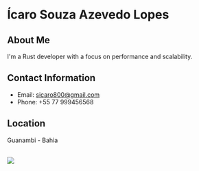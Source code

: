 # Ícaro Souza Azevedo Lopes

## About Me
I'm a Rust developer with a focus on performance and scalability.

## Contact Information
- Email: sicaro800@gmail.com
- Phone: +55 77 999456568

## Location
Guanambi - Bahia
<div style="display: inline block"><br>
<img align="center" src="https://cdn.jsdelivr.net/gh/devicons/devicon/icons/rust/rust-plain.svg" />
</div>
